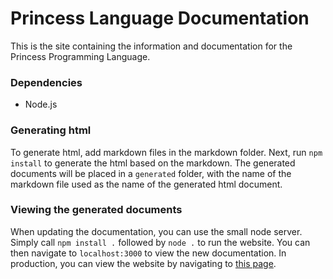 # Princess Language Documentation
This is the site containing the information and documentation for the Princess Programming Language.

### Dependencies
  - Node.js
  
### Generating html
To generate html, add markdown files in the markdown folder. Next, run `npm install` to generate the html based on the markdown.
The generated documents will be placed in a `generated` folder, with the name of the markdown file used as the name of the generated
html document.

### Viewing the generated documents
When updating the documentation, you can use the small node server. Simply call `npm install .` followed by `node .` to run the
website. You can then navigate to `localhost:3000` to view the new documentation. In production, you can view the website
by navigating to [this page](princess.theitalianirishman.com).